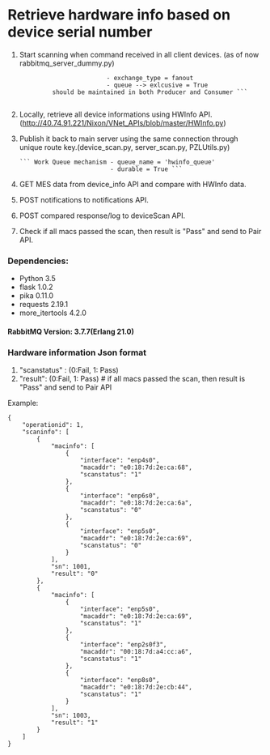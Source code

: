 # Retrieve hardware info based on device serial number

1. Start scanning when command received in all client devices. (as of now rabbitmq_server_dummy.py)

    ``` Fanout mechanism    - exchange = 'devicescan'
                            - exchange_type = fanout
                            - queue --> exlcusive = True
             should be maintained in both Producer and Consumer ```
            
2. Locally, retrieve all device informations using HWInfo API.(http://40.74.91.221/Nixon/VNet_APIs/blob/master/HWInfo.py)
3. Publish it back to main server using the same connection through unique route key.(device_scan.py, server_scan.py, PZLUtils.py)

       ``` Work Queue mechanism - queue_name = 'hwinfo_queue'
                                - durable = True ```
                            
5. GET MES data from device_info API and compare with HWInfo data.
6. POST notifications to notifications API.
7. POST compared response/log to deviceScan API.
8. Check if all macs passed the scan, then result is "Pass" and send to Pair API.

### **Dependencies:**

* Python 3.5
* flask 1.0.2
* pika 0.11.0
* requests 2.19.1
* more_itertools 4.2.0

#### RabbitMQ Version: 3.7.7(Erlang 21.0)

### Hardware information Json format
1. "scanstatus" : (0:Fail, 1: Pass)
2. "result": (0:Fail, 1: Pass) # if all macs passed the scan, then result is "Pass" and send to Pair API


Example:

```
{
    "operationid": 1,
    "scaninfo": [
        {
            "macinfo": [
                {
                    "interface": "enp4s0",
                    "macaddr": "e0:18:7d:2e:ca:68",
                    "scanstatus": "1"
                },
                {
                    "interface": "enp6s0",
                    "macaddr": "e0:18:7d:2e:ca:6a",
                    "scanstatus": "0"
                },
                {
                    "interface": "enp5s0",
                    "macaddr": "e0:18:7d:2e:ca:69",
                    "scanstatus": "0"
                }
            ],
            "sn": 1001,
            "result": "0"
        },
        {
            "macinfo": [
                {
                    "interface": "enp5s0",
                    "macaddr": "e0:18:7d:2e:ca:69",
                    "scanstatus": "1"
                },
                {
                    "interface": "enp2s0f3",
                    "macaddr": "00:18:7d:a4:cc:a6",
                    "scanstatus": "1"
                },
                {
                    "interface": "enp8s0",
                    "macaddr": "e0:18:7d:2e:cb:44",
                    "scanstatus": "1"
                }
            ],
            "sn": 1003,
            "result": "1"
        }
    ]
}

```